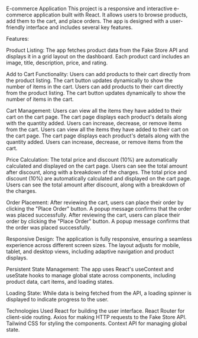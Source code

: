 E-commerce Application
This project is a responsive and interactive e-commerce application built with React. It allows users to browse products, add them to the cart, and place orders. The app is designed with a user-friendly interface and includes several key features.

Features:

Product Listing:
The app fetches product data from the Fake Store API and displays it in a grid layout on the dashboard. Each product card includes an image, title, description, price, and rating.

Add to Cart Functionality:
Users can add products to their cart directly from the product listing. The cart button updates dynamically to show the number of items in the cart.
Users can add products to their cart directly from the product listing. The cart button updates dynamically to show the number of items in the cart.

Cart Management:
Users can view all the items they have added to their cart on the cart page. The cart page displays each product's details along with the quantity added. Users can increase, decrease, or remove items from the cart.
Users can view all the items they have added to their cart on the cart page. The cart page displays each product's details along with the quantity added. Users can increase, decrease, or remove items from the cart.

Price Calculation:
The total price and discount (10%) are automatically calculated and displayed on the cart page. Users can see the total amount after discount, along with a breakdown of the charges.
The total price and discount (10%) are automatically calculated and displayed on the cart page. Users can see the total amount after discount, along with a breakdown of the charges.

Order Placement:
After reviewing the cart, users can place their order by clicking the "Place Order" button. A popup message confirms that the order was placed successfully.
After reviewing the cart, users can place their order by clicking the "Place Order" button. A popup message confirms that the order was placed successfully.

Responsive Design: 
The application is fully responsive, ensuring a seamless experience across different screen sizes. The layout adjusts for mobile, tablet, and desktop views, including adaptive navigation and product displays.

Persistent State Management:
The app uses React's useContext and useState hooks to manage global state across components, including product data, cart items, and loading states.


Loading State:
While data is being fetched from the API, a loading spinner is displayed to indicate progress to the user.


Technologies Used
React for building the user interface.
React Router for client-side routing.
Axios for making HTTP requests to the Fake Store API.
Tailwind CSS for styling the components.
Context API for managing global state.
